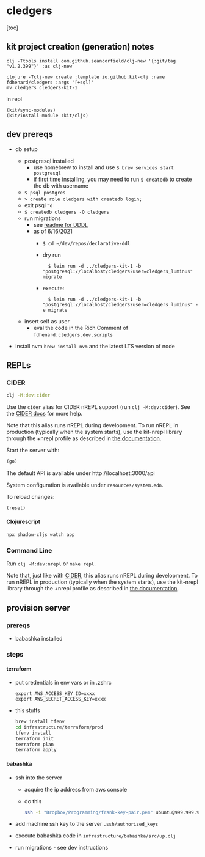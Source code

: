 # cledgers

[toc]

## kit project creation (generation) notes

```shell
clj -Ttools install com.github.seancorfield/clj-new '{:git/tag "v1.2.399"}' :as clj-new

clojure -Tclj-new create :template io.github.kit-clj :name fdhenard/cledgers :args '[+sql]'
mv cledgers cledgers-kit-1
```

in repl

```
(kit/sync-modules)
(kit/install-module :kit/cljs)
```

## dev prereqs

- db setup
    - postgresql installed
        - use homebrew to install and use `$ brew services start postgresql`
        - if first time installing, you may need to run `$ createdb` to create the db with username
    - `$ psql postgres`
    - `> create role cledgers with createdb login;`
    - exit psql `^d`
    - `$ createdb cledgers -O cledgers`
    - run migrations
        - see [readme for DDDL](https://github.com/fdhenard/declarative-ddl)
        - as of 6/16/2021
            - `$ cd ~/dev/repos/declarative-ddl`
            - dry run

                    $ lein run -d ../cledgers-kit-1 -b "postgresql://localhost/cledgers?user=cledgers_luminus" migrate

            - execute:

                    $ lein run -d ../cledgers-kit-1 -b "postgresql://localhost/cledgers?user=cledgers_luminus" -e migrate

    - insert self as user
        - eval the code in the Rich Comment of `fdhenard.cledgers.dev.scripts`

- install nvm `brew install nvm` and the latest LTS version of node

## REPLs

### CIDER

```sh
clj -M:dev:cider
```

Use the `cider` alias for CIDER nREPL support (run `clj -M:dev:cider`). See the [CIDER docs](https://docs.cider.mx/cider/basics/up_and_running.html) for more help.

Note that this alias runs nREPL during development. To run nREPL in production (typically when the system starts), use the kit-nrepl library through the +nrepl profile as described in [the documentation](https://kit-clj.github.io/docs/profiles.html#profiles).

Start the server with:

```clojure
(go)
```

The default API is available under http://localhost:3000/api

System configuration is available under `resources/system.edn`.

To reload changes:

```clojure
(reset)
```

#### Clojurescript

```sh
npx shadow-cljs watch app
```

### Command Line

Run `clj -M:dev:nrepl` or `make repl`.

Note that, just like with [CIDER](#cider), this alias runs nREPL during development. To run nREPL in production (typically when the system starts), use the kit-nrepl library through the +nrepl profile as described in [the documentation](https://kit-clj.github.io/docs/profiles.html#profiles).

## provision server

### prereqs

- babashka installed

### steps

#### terraform

- put credentials in env vars or in .zshrc

	```
	export AWS_ACCESS_KEY_ID=xxxx
	export AWS_SECRET_ACCESS_KEY=xxxx
	```

- this stuffs
	
	```sh
	brew install tfenv
	cd infrastructure/terraform/prod
	tfenv install
	terraform init
	terraform plan
	terraform apply
	```

#### babashka

- ssh into the server

	- acquire the ip address from aws console
	- do this

	    ```sh
	    ssh -i "Dropbox/Programming/frank-key-pair.pem" ubuntu@999.999.999.999
	    ```
	    
- add machine ssh key to the server `.ssh/authorized_keys`
- execute babashka code in `infrastructure/babashka/src/up.clj`
- run migrations - see dev instructions
